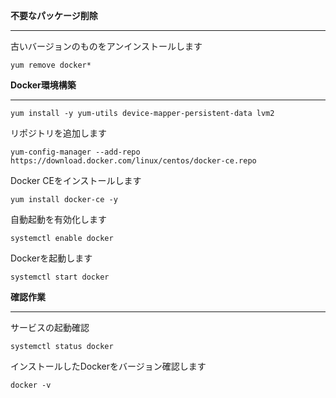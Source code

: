 **不要なパッケージ削除**
***

古いバージョンのものをアンインストールします
```
yum remove docker*
```
**Docker環境構築**
***
```
yum install -y yum-utils device-mapper-persistent-data lvm2
```

リポジトリを追加します
```
yum-config-manager --add-repo https://download.docker.com/linux/centos/docker-ce.repo
```

Docker CEをインストールします
```
yum install docker-ce -y 
```

自動起動を有効化します
```
systemctl enable docker
```

Dockerを起動します
```
systemctl start docker
```

**確認作業**
***
サービスの起動確認
```
systemctl status docker
```
インストールしたDockerをバージョン確認します
```
docker -v
```